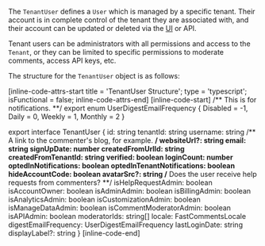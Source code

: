 The `TenantUser` defines a `User` which is managed by a specific tenant. Their account is in complete control of the tenant
they are associated with, and their account can be updated or deleted via the [UI](https://fastcomments.com/auth/my-account/users) or API.

Tenant users can be administrators with all permissions and access to the `Tenant`, or they can be limited to specific permissions to
moderate comments, access API keys, etc.

The structure for the `TenantUser` object is as follows:

[inline-code-attrs-start title = 'TenantUser Structure'; type = 'typescript'; isFunctional = false; inline-code-attrs-end]
[inline-code-start]
/** This is for notifications. **/
export enum UserDigestEmailFrequency {
    Disabled = -1,
    Daily = 0,
    Weekly = 1,
    Monthly = 2
}

export interface TenantUser {
    id: string
    tenantId: string
    username: string
    /** A link to the commenter's blog, for example. **/
    websiteUrl?: string
    email: string
    signUpDate: number
    createdFromUrlId: string
    createdFromTenantId: string
    verified: boolean
    loginCount: number
    optedInNotifications: boolean
    optedInTenantNotifications: boolean
    hideAccountCode: boolean
    avatarSrc?: string
    /** Does the user receive help requests from commenters? **/
    isHelpRequestAdmin: boolean
    isAccountOwner: boolean
    isAdminAdmin: boolean
    isBillingAdmin: boolean
    isAnalyticsAdmin: boolean
    isCustomizationAdmin: boolean
    isManageDataAdmin: boolean
    isCommentModeratorAdmin: boolean
    isAPIAdmin: boolean
    moderatorIds: string[]
    locale: FastCommentsLocale
    digestEmailFrequency: UserDigestEmailFrequency
    lastLoginDate: string
    displayLabel?: string
}
[inline-code-end]
